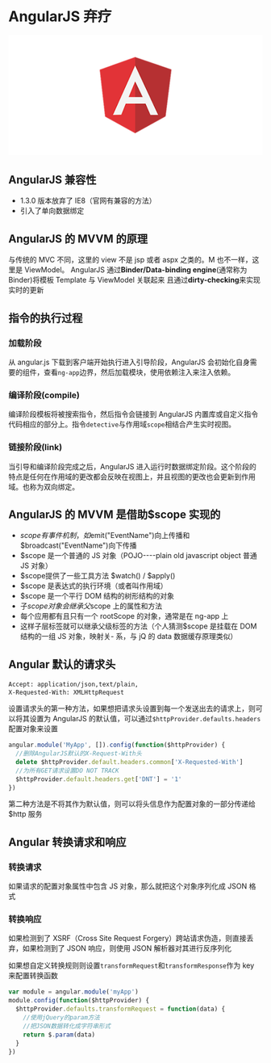 # AngularJS 弃疗

![](../images/angular.png)

## AngularJS 兼容性

- 1.3.0 版本放弃了 IE8（官网有兼容的方法）
- 引入了单向数据绑定

## AngularJS 的 MVVM 的原理

与传统的 MVC 不同，这里的 view 不是 jsp 或者 aspx 之类的。M 也不一样，这里是 ViewModel。
AngularJS 通过**Binder/Data-binding engine**(通常称为 Binder)将模板 Template 与 ViewModel 关联起来
且通过**dirty-checking**来实现实时的更新

## 指令的执行过程

### 加载阶段

从 angular.js 下载到客户端开始执行进入引导阶段，AngularJS 会初始化自身需要的组件，查看`ng-app`边界，然后加载模块，使用依赖注入来注入依赖。

### 编译阶段(compile)

编译阶段模板将被搜索指令，然后指令会链接到 AngularJS 内置库或自定义指令代码相应的部分上。指令`detective`与作用域`scope`相结合产生实时视图。

### 链接阶段(link)

当引导和编译阶段完成之后，AngularJS 进入运行时数据绑定阶段。这个阶段的特点是任何在作用域的更改都会反映在视图上，并且视图的更改也会更新到作用域。也称为双向绑定。

## AngularJS 的 MVVM 是借助\$scope 实现的

- $scope有事件机制，如$emit("EventName")向上传播和\$broadcast("EventName")向下传播
- \$scope 是一个普通的 JS 对象（POJO----plain old javascript object 普通 JS 对象）
- $scope提供了一些工具方法 $watch() / \$apply()
- \$scope 是表达式的执行环境（或者叫作用域）
- \$scope 是一个平行 DOM 结构的树形结构的对象
- 子$scope对象会继承父$scope 上的属性和方法
- 每个应用都有且只有一个 rootScope 的对象，通常是在 ng-app 上
- 这样子层标签就可以继承父级标签的方法（个人猜测\$scope 是挂载在 DOM 结构的一组 JS 对象，映射关- 系，与 jQ 的 data 数据缓存原理类似）

## Angular 默认的请求头

```
Accept: application/json,text/plain,
X-Requested-With: XMLHttpRequest
```

设置请求头的第一种方法，如果想把请求头设置到每一个发送出去的请求上，则可以将其设置为 AngularJS 的默认值，可以通过`$httpProvider.defaults.headers`配置对象来设置

```javascript
angular.module('MyApp', []).config(function($httpProvider) {
  //删除AngularJS默认的X-Request-With头
  delete $httpProvider.default.headers.common['X-Requested-With']
  //为所有GET请求设置DO NOT TRACK
  $httpProvider.default.headers.get['DNT'] = '1'
})
```

第二种方法是不将其作为默认值，则可以将头信息作为配置对象的一部分传递给\$http 服务

## Angular 转换请求和响应

### 转换请求

如果请求的配置对象属性中包含 JS 对象，那么就把这个对象序列化成 JSON 格式

### 转换响应

如果检测到了 XSRF（Cross Site Request Forgery）跨站请求伪造，则直接丢弃，如果检测到了 JSON 响应，则使用 JSON 解析器对其进行反序列化

如果想自定义转换规则则设置`transformRequest`和`transformResponse`作为 key 来配置转换函数

```js
var module = angular.module('myApp')
module.config(function($httpProvider) {
  $httpProvider.defaults.transformRequest = function(data) {
    //使用jQuery的param方法
    //把JSON数据转化成字符串形式
    return $.param(data)
  }
})
```
